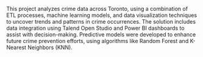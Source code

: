 This project analyzes crime data across Toronto, using a combination of ETL processes, machine learning models, and data visualization techniques to uncover trends and patterns in crime occurrences. The solution includes data integration using Talend Open Studio and Power BI dashboards to assist with decision-making. Predictive models were developed to enhance future crime prevention efforts, using algorithms like Random Forest and K-Nearest Neighbors (KNN).
